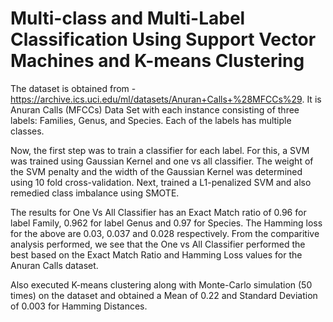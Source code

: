# Multi-class and Multi-Label Classification Using Support Vector Machines and K-means Clustering

The dataset is obtained from - https://archive.ics.uci.edu/ml/datasets/Anuran+Calls+%28MFCCs%29.
It is Anuran Calls (MFCCs) Data Set with each instance consisting of three labels: Families, Genus, and Species. Each of the labels has multiple classes.

Now, the first step was to train a classifier for each label. For this, a SVM was trained using Gaussian Kernel and one vs all classifier. The weight of the SVM penalty and the width of the Gaussian Kernel was determined using 10 fold cross-validation. 
Next, trained a L1-penalized SVM and also remedied class imbalance using SMOTE. 

The results for One Vs All Classifier has an Exact Match ratio of 0.96 for label Family, 0.962 for label Genus and 0.97 for Species. The Hamming loss for the above are 0.03, 0.037 and 0.028 respectively. From the comparitive analysis performed, we see that the One vs All Classifier performed the best based on the Exact Match Ratio and Hamming Loss values for the Anuran Calls dataset. 

Also executed K-means clustering along with Monte-Carlo simulation (50 times) on the dataset and obtained a Mean of 0.22 and Standard Deviation of 0.003 for Hamming Distances. 
